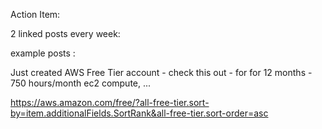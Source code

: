Action Item:

2 linked posts every week:

example posts :

Just created AWS Free Tier account - check this out - for for 12 months - 750 hours/month ec2 compute, ...

https://aws.amazon.com/free/?all-free-tier.sort-by=item.additionalFields.SortRank&all-free-tier.sort-order=asc
